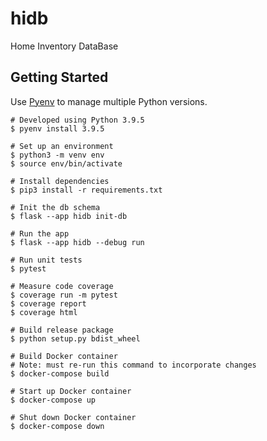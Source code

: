 # hidb

Home Inventory DataBase

## Getting Started

Use [Pyenv](https://github.com/pyenv/pyenv) to manage multiple Python versions.

```shell
# Developed using Python 3.9.5
$ pyenv install 3.9.5

# Set up an environment
$ python3 -m venv env
$ source env/bin/activate

# Install dependencies
$ pip3 install -r requirements.txt

# Init the db schema
$ flask --app hidb init-db

# Run the app
$ flask --app hidb --debug run

# Run unit tests
$ pytest

# Measure code coverage
$ coverage run -m pytest
$ coverage report
$ coverage html

# Build release package
$ python setup.py bdist_wheel

# Build Docker container
# Note: must re-run this command to incorporate changes
$ docker-compose build

# Start up Docker container
$ docker-compose up

# Shut down Docker container
$ docker-compose down

```
